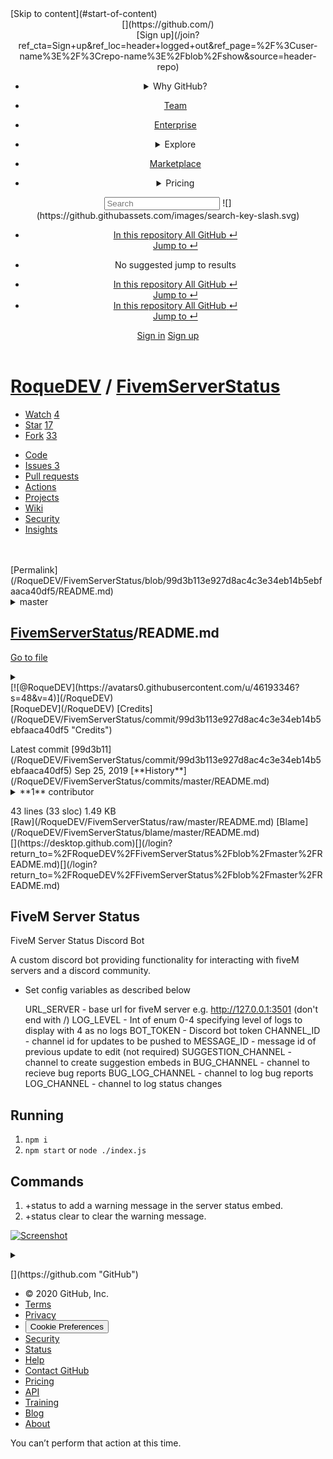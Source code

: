 <div class="position-relative js-header-wrapper ">[Skip to content](#start-of-content)<span class="progress-pjax-loader width-full js-pjax-loader-bar Progress position-fixed"><span style="background-color: #79b8ff;width: 0%;" class="Progress-item progress-pjax-loader-bar "></span></span>

<header class="Header-old header-logged-out js-details-container Details position-relative f4 py-2" role="banner">

<div class="container-xl d-lg-flex flex-items-center p-responsive">

<div class="d-flex flex-justify-between flex-items-center">[](https://github.com/)

<div class="d-flex flex-items-center">[Sign up](/join?ref_cta=Sign+up&ref_loc=header+logged+out&ref_page=%2F%3Cuser-name%3E%2F%3Crepo-name%3E%2Fblob%2Fshow&source=header-repo)</div>

</div>

<div class="HeaderMenu HeaderMenu--logged-out position-fixed top-0 right-0 bottom-0 height-fit position-lg-relative d-lg-flex flex-justify-between flex-items-center flex-auto">

<nav class="mt-0 px-3 px-lg-0 mb-5 mb-lg-0" aria-label="Global">

*   <details class="HeaderMenu-details details-overlay details-reset width-full"><summary class="HeaderMenu-summary HeaderMenu-link px-0 py-3 border-0 no-wrap d-block d-lg-inline-block">Why GitHub?</summary>

    <div class="dropdown-menu flex-auto rounded-1 bg-white px-0 mt-0 pb-4 p-lg-4 position-relative position-lg-absolute left-0 left-lg-n4">[Features <span class="Bump-link-symbol float-right text-normal text-gray-light">→</span>](/features)

    *   [Code review](/features/code-review/)
    *   [Project management](/features/project-management/)
    *   [Integrations](/features/integrations)
    *   [Actions](/features/actions)
    *   [Packages](/features/packages)
    *   [Security](/features/security)
    *   [Team management](/features#team-management)
    *   [Hosting](/features#hosting)
    *   [Mobile](/mobile)

    *   [Customer stories <span class="Bump-link-symbol float-right text-normal text-gray-light">→</span>](/customer-stories)
    *   [Security <span class="Bump-link-symbol float-right text-normal text-gray-light">→</span>](/security)

    </div>

    </details>
*   [Team](/team)
*   [Enterprise](/enterprise)
*   <details class="HeaderMenu-details details-overlay details-reset width-full"><summary class="HeaderMenu-summary HeaderMenu-link px-0 py-3 border-0 no-wrap d-block d-lg-inline-block">Explore</summary>

    <div class="dropdown-menu flex-auto rounded-1 bg-white px-0 pt-2 pb-0 mt-0 pb-4 p-lg-4 position-relative position-lg-absolute left-0 left-lg-n4">

    *   [Explore GitHub <span class="Bump-link-symbol float-right text-normal text-gray-light">→</span>](/explore)

    #### Learn & contribute

    *   [Topics](/topics)
    *   [Collections](/collections)
    *   [Trending](/trending)
    *   [Learning Lab](https://lab.github.com/)
    *   [Open source guides](https://opensource.guide)

    #### Connect with others

    *   [Events](https://github.com/events)
    *   [Community forum](https://github.community)
    *   [GitHub Education](https://education.github.com)
    *   [GitHub Stars program](https://stars.github.com)

    </div>

    </details>
*   [Marketplace](/marketplace)
*   <details class="HeaderMenu-details details-overlay details-reset width-full"><summary class="HeaderMenu-summary HeaderMenu-link px-0 py-3 border-0 no-wrap d-block d-lg-inline-block">Pricing</summary>

    <div class="dropdown-menu flex-auto rounded-1 bg-white px-0 pt-2 pb-4 mt-0 p-lg-4 position-relative position-lg-absolute left-0 left-lg-n4">[Plans <span class="Bump-link-symbol float-right text-normal text-gray-light">→</span>](/pricing)

    *   [Compare plans](/pricing#feature-comparison)
    *   [Contact Sales](https://enterprise.github.com/contact)

    *   [Nonprofit <span class="Bump-link-symbol float-right text-normal text-gray-light">→</span>](/nonprofit)
    *   [Education <span class="Bump-link-symbol float-right text-normal text-gray-light">→</span>](https://education.github.com)

    </div>

    </details>

</nav>

<div class="d-lg-flex flex-items-center px-3 px-lg-0 text-center text-lg-left">

<div class="d-lg-flex mb-3 mb-lg-0">

<div class="header-search header-search-current js-header-search-current flex-auto js-site-search position-relative flex-self-stretch flex-md-self-auto mb-3 mb-md-0 mr-0 mr-md-3 scoped-search site-scoped-search js-jump-to js-header-search-current-jump-to" role="combobox" aria-owns="jump-to-results" aria-label="Search or jump to" aria-haspopup="listbox" aria-expanded="false">

<div class="position-relative">

<form class="js-site-search-form" role="search" aria-label="Site" data-scope-type="Repository" data-scope-id="210406903" data-scoped-search-url="/RoqueDEV/FivemServerStatus/search" data-unscoped-search-url="/search" action="/RoqueDEV/FivemServerStatus/search" accept-charset="UTF-8" method="get"><label class="form-control input-sm header-search-wrapper p-0 js-chromeless-input-container header-search-wrapper-jump-to position-relative d-flex flex-justify-between flex-items-center"><input type="text" class="form-control input-sm header-search-input jump-to-field js-jump-to-field js-site-search-focus js-site-search-field is-clearable" data-hotkey="s,/" name="q" value="" placeholder="Search" data-unscoped-placeholder="Search GitHub" data-scoped-placeholder="Search" autocapitalize="off" aria-autocomplete="list" aria-controls="jump-to-results" aria-label="Search" data-jump-to-suggestions-path="/_graphql/GetSuggestedNavigationDestinations" spellcheck="false" autocomplete="off"> <input type="hidden" data-csrf="true" class="js-data-jump-to-suggestions-path-csrf" value="kT+ROzPpCPt1MDJF+OJN6Lc+2626brYjILWbIT+07KfZZztOpbmWA8FRXqxsoR2nttjUTEa7GbJWXJrDGNEABQ=="> <input type="hidden" class="js-site-search-type-field" name="type"> ![](https://github.githubassets.com/images/search-key-slash.svg)

<div class="Box position-absolute overflow-hidden d-none jump-to-suggestions js-jump-to-suggestions-container">

*   <a tabindex="-1" class="no-underline d-flex flex-auto flex-items-center jump-to-suggestions-path js-jump-to-suggestion-path js-navigation-open p-2" href="">

    <div class="border rounded-1 flex-shrink-0 bg-gray px-1 text-gray-light ml-1 f6 d-none js-jump-to-badge-search"><span class="js-jump-to-badge-search-text-default d-none" aria-label="in this repository">In this repository</span> <span class="js-jump-to-badge-search-text-global d-none" aria-label="in all of GitHub">All GitHub</span> <span aria-hidden="true" class="d-inline-block ml-1 v-align-middle">↵</span></div>

    <div aria-hidden="true" class="border rounded-1 flex-shrink-0 bg-gray px-1 text-gray-light ml-1 f6 d-none d-on-nav-focus js-jump-to-badge-jump">Jump to <span class="d-inline-block ml-1 v-align-middle">↵</span></div>

    </a>

*   <span class="text-gray">No suggested jump to results</span>

*   <a tabindex="-1" class="no-underline d-flex flex-auto flex-items-center jump-to-suggestions-path js-jump-to-suggestion-path js-navigation-open p-2" href="">

    <div class="border rounded-1 flex-shrink-0 bg-gray px-1 text-gray-light ml-1 f6 d-none js-jump-to-badge-search"><span class="js-jump-to-badge-search-text-default d-none" aria-label="in this repository">In this repository</span> <span class="js-jump-to-badge-search-text-global d-none" aria-label="in all of GitHub">All GitHub</span> <span aria-hidden="true" class="d-inline-block ml-1 v-align-middle">↵</span></div>

    <div aria-hidden="true" class="border rounded-1 flex-shrink-0 bg-gray px-1 text-gray-light ml-1 f6 d-none d-on-nav-focus js-jump-to-badge-jump">Jump to <span class="d-inline-block ml-1 v-align-middle">↵</span></div>

    </a>
*   <a tabindex="-1" class="no-underline d-flex flex-auto flex-items-center jump-to-suggestions-path js-jump-to-suggestion-path js-navigation-open p-2" href="">

    <div class="border rounded-1 flex-shrink-0 bg-gray px-1 text-gray-light ml-1 f6 d-none js-jump-to-badge-search"><span class="js-jump-to-badge-search-text-default d-none" aria-label="in this repository">In this repository</span> <span class="js-jump-to-badge-search-text-global d-none" aria-label="in all of GitHub">All GitHub</span> <span aria-hidden="true" class="d-inline-block ml-1 v-align-middle">↵</span></div>

    <div aria-hidden="true" class="border rounded-1 flex-shrink-0 bg-gray px-1 text-gray-light ml-1 f6 d-none d-on-nav-focus js-jump-to-badge-jump">Jump to <span class="d-inline-block ml-1 v-align-middle">↵</span></div>

    </a>

</div>

</label></form>

</div>

</div>

</div>

[Sign in](/login?return_to=%2FRoqueDEV%2FFivemServerStatus%2Fblob%2Fmaster%2FREADME.md) [Sign up](/join?ref_cta=Sign+up&ref_loc=header+logged+out&ref_page=%2F%3Cuser-name%3E%2F%3Crepo-name%3E%2Fblob%2Fshow&source=header-repo&source_repo=RoqueDEV%2FFivemServerStatus)</div>

</div>

</div>

</header>

</div>

<div data-pjax-replace="" id="js-flash-container"> <template class="js-flash-template"></template> </div>

<include-fragment class="js-notification-shelf-include-fragment" data-base-src="https://github.com/notifications/beta/shelf"></include-fragment>

<div class="application-main " data-commit-hovercards-enabled="" data-discussion-hovercards-enabled="" data-issue-and-pr-hovercards-enabled="">

<div itemscope="" itemtype="http://schema.org/SoftwareSourceCode" class="">

<main>

<div class="bg-gray-light pt-3 hide-full-screen mb-5">

<div class="d-flex mb-3 px-3 px-md-4 px-lg-5">

<div class="flex-auto min-width-0 width-fit mr-3">

# <span class="author flex-self-stretch" itemprop="author">[RoqueDEV](/RoqueDEV)</span> <span class="mx-1 flex-self-stretch color-text-secondary">/</span> **[FivemServerStatus](/RoqueDEV/FivemServerStatus)**

</div>

*   [Watch](/login?return_to=%2FRoqueDEV%2FFivemServerStatus) [4](/RoqueDEV/FivemServerStatus/watchers)
*   [Star](/login?return_to=%2FRoqueDEV%2FFivemServerStatus) [17](/RoqueDEV/FivemServerStatus/stargazers)
*   [Fork](/login?return_to=%2FRoqueDEV%2FFivemServerStatus) [33](/RoqueDEV/FivemServerStatus/network/members)

</div>

<nav aria-label="Repository" data-pjax="#js-repo-pjax-container" class="js-repo-nav js-sidenav-container-pjax js-responsive-underlinenav overflow-hidden UnderlineNav px-3 px-md-4 px-lg-5 bg-gray-light">

*   [<span data-content="Code">Code</span><span title="Not available" class="Counter "></span>](/RoqueDEV/FivemServerStatus)
*   [<span data-content="Issues">Issues</span> <span title="3" class="Counter ">3</span>](/RoqueDEV/FivemServerStatus/issues)
*   [<span data-content="Pull requests">Pull requests</span> <span title="0" hidden="hidden" class="Counter ">0</span>](/RoqueDEV/FivemServerStatus/pulls)
*   [<span data-content="Actions">Actions</span><span title="Not available" class="Counter "></span>](/RoqueDEV/FivemServerStatus/actions)
*   [<span data-content="Projects">Projects</span> <span title="0" hidden="hidden" class="Counter ">0</span>](/RoqueDEV/FivemServerStatus/projects)
*   [<span data-content="Wiki">Wiki</span><span title="Not available" class="Counter "></span>](/RoqueDEV/FivemServerStatus/wiki)
*   [<span data-content="Security">Security</span><include-fragment src="/RoqueDEV/FivemServerStatus/security/overall-count" accept="text/fragment+html"></include-fragment>](/RoqueDEV/FivemServerStatus/security)
*   [<span data-content="Insights">Insights</span><span title="Not available" class="Counter "></span>](/RoqueDEV/FivemServerStatus/pulse)

<div class="position-absolute right-0 pr-3 pr-md-4 pr-lg-5 js-responsive-underlinenav-overflow" style="visibility:hidden;"><details class="details-overlay details-reset position-relative"><summary role="button">

<div class="UnderlineNav-item mr-0 border-0"><span class="sr-only">More</span></div>

</summary>

<div><details-menu role="menu" class="dropdown-menu dropdown-menu-sw ">

*   [Code](/RoqueDEV/FivemServerStatus)
*   [Issues](/RoqueDEV/FivemServerStatus/issues)
*   [Pull requests](/RoqueDEV/FivemServerStatus/pulls)
*   [Actions](/RoqueDEV/FivemServerStatus/actions)
*   [Projects](/RoqueDEV/FivemServerStatus/projects)
*   [Wiki](/RoqueDEV/FivemServerStatus/wiki)
*   [Security](/RoqueDEV/FivemServerStatus/security)
*   [Insights](/RoqueDEV/FivemServerStatus/pulse)

</details-menu></div>

</details></div>

</nav>

</div>

<div class="container-xl clearfix new-discussion-timeline px-3 px-md-4 px-lg-5">

<div class="repository-content ">[Permalink](/RoqueDEV/FivemServerStatus/blob/99d3b113e927d8ac4c3e34eb14b5ebfaaca40df5/README.md)<signup-prompt class="signup-prompt-bg rounded-1" data-prompt="signup" hidden="">

<div class="signup-prompt p-4 text-center mb-4 rounded-1">

<div class="position-relative"><button type="button" class="position-absolute top-0 right-0 btn-link link-gray" data-action="click:signup-prompt#dismiss" data-ga-click="(Logged out) Sign up prompt, clicked Dismiss, text:dismiss">Dismiss</button>

### Join GitHub today

GitHub is home to over 50 million developers working together to host and review code, manage projects, and build software together.

[Sign up](/join?source=prompt-blob-show&source_repo=RoqueDEV%2FFivemServerStatus)</div>

</div>

</signup-prompt>

<div class="d-flex flex-items-start flex-shrink-0 pb-3 flex-wrap flex-md-nowrap flex-justify-between flex-md-justify-start">

<div class="position-relative"><details class="details-reset details-overlay mr-0 mb-0 " id="branch-select-menu"><summary class="btn css-truncate" data-hotkey="w" title="Switch branches or tags"><span class="css-truncate-target" data-menu-button="">master</span><span class="dropdown-caret"></span></summary><details-menu class="SelectMenu SelectMenu--hasFilter" src="/RoqueDEV/FivemServerStatus/refs/master/README.md?source_action=show&amp;source_controller=blob" preload="">

<div class="SelectMenu-modal"><include-fragment class="SelectMenu-loading" aria-label="Menu is loading"></include-fragment></div>

</details-menu></details></div>

## <span class="js-repo-root text-bold"><span class="js-path-segment d-inline-block wb-break-all">[<span>FivemServerStatus</span>](/RoqueDEV/FivemServerStatus)</span></span><span class="separator">/</span>**README.md**

[Go to file](/RoqueDEV/FivemServerStatus/find/master)<details id="blob-more-options-details" class="details-overlay details-reset position-relative"><summary role="button"></summary>

<div>

*   [<span class="flex-auto">Go to file</span> <span class="text-small text-gray" aria-hidden="true">T</span>](/RoqueDEV/FivemServerStatus/find/master)
*   <button type="button" data-toggle-for="jumpto-line-details-dialog" class="btn-link dropdown-item"><span class="d-flex flex-items-baseline"><span class="flex-auto">Go to line</span> <span class="text-small text-gray" aria-hidden="true">L</span></span></button>

*   <clipboard-copy value="README.md" class="dropdown-item cursor-pointer" data-toggle-for="blob-more-options-details">Copy path</clipboard-copy>

</div>

</details></div>

<div class="Box d-flex flex-column flex-shrink-0 mb-3">

<div class="Box-header Box-header--blue Details js-details-container">

<div class="d-flex flex-items-center"><span class="flex-shrink-0 ml-n1 mr-n1 mt-n1 mb-n1">[![@RoqueDEV](https://avatars0.githubusercontent.com/u/46193346?s=48&v=4)](/RoqueDEV)</span> 

<div class="flex-1 d-flex flex-items-center ml-3 min-width-0">

<div class="css-truncate css-truncate-overflow">[RoqueDEV](/RoqueDEV) <span>[Credits](/RoqueDEV/FivemServerStatus/commit/99d3b113e927d8ac4c3e34eb14b5ebfaaca40df5 "Credits")</span></div>

<span class="ml-2"><include-fragment accept="text/fragment+html" src="/RoqueDEV/FivemServerStatus/commit/99d3b113e927d8ac4c3e34eb14b5ebfaaca40df5/rollup?direction=e" class="d-inline"></include-fragment></span></div>

<div class="ml-3 d-flex flex-shrink-0 flex-items-center flex-justify-end text-gray no-wrap"><span class="d-none d-md-inline"><span>Latest commit</span> [99d3b11](/RoqueDEV/FivemServerStatus/commit/99d3b113e927d8ac4c3e34eb14b5ebfaaca40df5) <span itemprop="dateModified"><relative-time datetime="2019-09-25T17:27:30Z" class="no-wrap">Sep 25, 2019</relative-time></span></span> [<span class="d-none d-sm-inline">**History**</span>](/RoqueDEV/FivemServerStatus/commits/master/README.md)</div>

</div>

</div>

<div class="Box-body d-flex flex-items-center flex-auto border-bottom-0 flex-wrap"><details class="details-reset details-overlay details-overlay-dark lh-default text-gray-dark float-left mr-3" id="blob_contributors_box"><summary class="link-gray-dark">**1** contributor</summary><details-dialog class="Box Box--overlay d-flex flex-column anim-fade-in fast" aria-label="Users who have contributed to this file" src="/RoqueDEV/FivemServerStatus/contributors-list/master/README.md" preload="">

<div class="Box-header">

### Users who have contributed to this file

</div>

<include-fragment class="octocat-spinner my-3" aria-label="Loading..."></include-fragment></details-dialog></details></div>

</div>

<div class="Box mt-3 position-relative
      ">

<div class="Box-header py-2 d-flex flex-column flex-shrink-0 flex-md-row flex-md-items-center">

<div class="text-mono f6 flex-auto pr-3 flex-order-2 flex-md-order-1 mt-2 mt-md-0">43 lines (33 sloc) <span class="file-info-divider"></span>1.49 KB</div>

<div class="d-flex py-1 py-md-0 flex-auto flex-order-1 flex-md-order-2 flex-sm-grow-0 flex-justify-between">

<div class="BtnGroup">[Raw](/RoqueDEV/FivemServerStatus/raw/master/README.md) [Blame](/RoqueDEV/FivemServerStatus/blame/master/README.md)</div>

<div>[](https://desktop.github.com)[](/login?return_to=%2FRoqueDEV%2FFivemServerStatus%2Fblob%2Fmaster%2FREADME.md)[](/login?return_to=%2FRoqueDEV%2FFivemServerStatus%2Fblob%2Fmaster%2FREADME.md)</div>

</div>

</div>

<div id="readme" class="Box-body readme blob js-code-block-container p-5 p-xl-6 gist-border-0">

<article class="markdown-body entry-content container-lg" itemprop="text">

# [](#fivem-server-status)FiveM Server Status

FiveM Server Status Discord Bot

A custom discord bot providing functionality for interacting with fiveM servers and a discord community.

*   Set config variables as described below

    URL_SERVER - base url for fiveM server e.g. http://127.0.0.1:3501 (don't end with /)
    LOG_LEVEL - Int of enum 0-4 specifying level of logs to display with 4 as no logs
    BOT_TOKEN - Discord bot token
    CHANNEL_ID - channel id for updates to be pushed to
    MESSAGE_ID - message id of previous update to edit (not required)
    SUGGESTION_CHANNEL - channel to create suggestion embeds in
    BUG_CHANNEL - channel to recieve bug reports
    BUG_LOG_CHANNEL - channel to log bug reports
    LOG_CHANNEL - channel to log status changes

## [](#running)Running

1.  `npm i`
2.  `npm start` or `node ./index.js`

## [](#commands)Commands

1.  +status to add a warning message in the server status embed.
2.  +status clear to clear the warning message.

[![Screenshot](https://camo.githubusercontent.com/24abaa696adffd37cdb9c6fa6a558a857d7788f5/68747470733a2f2f6d656469612e646973636f72646170702e6e65742f6174746163686d656e74732f3432343838363233393431303338383939322f3632353733393239383834363830313933362f756e6b6e6f776e2e706e67)](https://camo.githubusercontent.com/24abaa696adffd37cdb9c6fa6a558a857d7788f5/68747470733a2f2f6d656469612e646973636f72646170702e6e65742f6174746163686d656e74732f3432343838363233393431303338383939322f3632353733393239383834363830313933362f756e6b6e6f776e2e706e67)

</article>

</div>

</div>

<details class="details-reset details-overlay details-overlay-dark" id="jumpto-line-details-dialog"><summary data-hotkey="l" aria-label="Jump to line"></summary><details-dialog class="Box Box--overlay d-flex flex-column anim-fade-in fast linejump" aria-label="Jump to line">

<form class="js-jump-to-line-form Box-body d-flex" action="" accept-charset="UTF-8" method="get"><input class="form-control flex-auto mr-3 linejump-input js-jump-to-line-field" type="text" placeholder="Jump to line…" aria-label="Jump to line" autofocus=""> <button type="submit" class="btn" data-close-dialog="">Go</button></form>

</details-dialog></details></div>

</div>

</main>

</div>

</div>

<div class="footer container-xl width-full p-responsive" role="contentinfo">

<div class="position-relative d-flex flex-row-reverse flex-lg-row flex-wrap flex-lg-nowrap flex-justify-center flex-lg-justify-between flex-sm-items-center pt-6 pb-2 mt-6 f6 text-gray border-top border-gray-light ">[](https://github.com "GitHub")

*   © 2020 GitHub, Inc.
*   [Terms](https://github.com/site/terms)
*   [Privacy](https://github.com/site/privacy)
*   <button data-ga-click="Footer, go to cookie preferences, text:cookie preferences" class="btn-link js-cookie-consent-preferences-link" type="button">Cookie Preferences</button>
*   [Security](https://github.com/security)
*   [Status](https://githubstatus.com/)
*   [Help](https://docs.github.com)
*   [Contact GitHub](https://github.com/contact)
*   [Pricing](https://github.com/pricing)
*   [API](https://docs.github.com)
*   [Training](https://services.github.com)
*   [Blog](https://github.blog)
*   [About](https://github.com/about)

</div>

<div class="d-flex flex-justify-center pb-6"><span class="f6 text-gray-light"></span></div>

</div>

<div id="ajax-error-message" class="ajax-error-message flash flash-error">You can’t perform that action at this time.</div>

<div class="js-stale-session-flash flash flash-warn flash-banner" hidden=""><span class="js-stale-session-flash-signed-in" hidden="">You signed in with another tab or window. <a href="">Reload</a> to refresh your session.</span> <span class="js-stale-session-flash-signed-out" hidden="">You signed out in another tab or window. <a href="">Reload</a> to refresh your session.</span></div>

 <template id="site-details-dialog"></template> 

<div class="js-cookie-consent-banner" hidden="">

<div class="hx_cookie-banner p-2 p-sm-3 p-md-4">

<div style="max-width: 1194px;" class="Box hx_cookie-banner-box box-shadow-medium mx-auto">

<div class="Box-body border-0 py-0 px-3 px-md-4">

<div class="js-main-cookie-banner hx_cookie-banner-main">

<div class="d-md-flex flex-items-center py-3">

We use <span class="text-bold">optional</span> third-party analytics cookies to understand how you use GitHub.com so we can build better products. <span class="btn-link js-cookie-consent-learn-more">Learn more</span>.

<div class="d-flex d-md-block flex-wrap flex-sm-nowrap"><button class="btn btn-outline flex-1 mr-1 mx-sm-1 m-md-0 ml-md-2 js-cookie-consent-accept">Accept</button> <button class="btn btn-outline flex-1 ml-1 m-md-0 ml-md-2 js-cookie-consent-reject">Reject</button></div>

</div>

</div>

<div class="js-cookie-details hx_cookie-banner-details" hidden="">

<div class="d-md-flex flex-items-center py-3">

We use <span class="text-bold">optional</span> third-party analytics cookies to understand how you use GitHub.com so we can build better products.  
You can always update your selection by clicking <span class="text-bold">Cookie Preferences</span> at the bottom of the page. For more information, see our [Privacy Statement](https://docs.github.com/en/free-pro-team@latest/github/site-policy/github-privacy-statement).

</div>

<div class="d-md-flex flex-items-center py-3 border-top">

<div class="f5 flex-1 mb-2 mb-md-0">

##### Essential cookies

We use essential cookies to perform essential website functions, e.g. they're used to log you in. [Learn more](https://docs.github.com/en/github/site-policy/github-subprocessors-and-cookies)

</div>

<div class="text-right">

##### Always active

</div>

</div>

<div class="d-md-flex flex-items-center py-3 border-top">

<div class="f5 flex-1 mb-2 mb-md-0">

##### Analytics cookies

We use analytics cookies to understand how you use our websites so we can make them better, e.g. they're used to gather information about the pages you visit and how many clicks you need to accomplish a task. [Learn more](https://docs.github.com/en/github/site-policy/github-subprocessors-and-cookies)

</div>

<div class="text-right">

<div class="BtnGroup mt-1 mt-md-0 ml-2"><button class="btn btn-outline BtnGroup-item js-accept-analytics-cookies" type="button">Accept</button> <button class="btn btn-outline BtnGroup-item js-reject-analytics-cookies" type="button">Reject</button></div>

</div>

</div>

<div class="text-right py-3 border-top"><button class="btn btn-primary js-save-cookie-preferences" type="button" disabled="">Save preferences</button></div>

</div>

</div>

</div>

</div>

</div>
